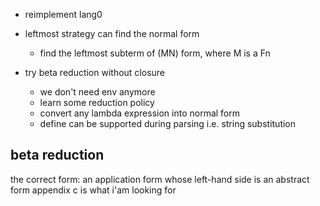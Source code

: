 * reimplement lang0

* leftmost strategy can find the normal form
  * find the leftmost subterm of (MN) form, where M is a Fn


* try beta reduction without closure
  * we don't need env anymore
  * learn some reduction policy
  * convert any lambda expression into normal form
  * define can be supported during parsing i.e. string substitution

## beta reduction
the correct form: an application form whose left-hand side is an abstract form
appendix c is what i'am looking for
